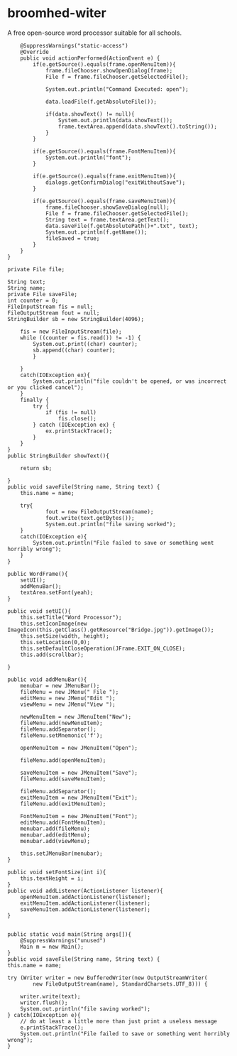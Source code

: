 # broomhed-witer
A free open-source word processor suitable for all schools.
    

        @SuppressWarnings("static-access")
        @Override
        public void actionPerformed(ActionEvent e) {
            if(e.getSource().equals(frame.openMenuItem)){
                frame.fileChooser.showOpenDialog(frame);
                File f = frame.fileChooser.getSelectedFile();

                System.out.println("Command Executed: open");

                data.loadFile(f.getAbsoluteFile());

                if(data.showText() != null){                    
                    System.out.println(data.showText());                
                    frame.textArea.append(data.showText().toString());
                }
            }

            if(e.getSource().equals(frame.FontMenuItem)){
                System.out.println("font");
            }

            if(e.getSource().equals(frame.exitMenuItem)){
                dialogs.getConfirmDialog("exitWithoutSave");
            }

            if(e.getSource().equals(frame.saveMenuItem)){
                frame.fileChooser.showSaveDialog(null);
                File f = frame.fileChooser.getSelectedFile();
                String text = frame.textArea.getText();
                data.saveFile(f.getAbsolutePath()+".txt", text);
                System.out.println(f.getName());
                fileSaved = true;           
            }           
        }       
    }

    private File file;

    String text;
    String name;
    private File saveFile;
    int counter = 0;
    FileInputStream fis = null;
    FileOutputStream fout = null;
    StringBuilder sb = new StringBuilder(4096);

        fis = new FileInputStream(file);
        while ((counter = fis.read()) != -1) {
            System.out.print((char) counter);
            sb.append((char) counter);
            }

        }
        catch(IOException ex){
            System.out.println("file couldn't be opened, or was incorrect or you clicked cancel");
        }
        finally {
            try {
                if (fis != null)
                    fis.close();
            } catch (IOException ex) {
                ex.printStackTrace();
            }
        }
    }
    public StringBuilder showText(){

        return sb;

    }
    public void saveFile(String name, String text) {
        this.name = name;

        try{                
                fout = new FileOutputStream(name);  
                fout.write(text.getBytes());
                System.out.println("file saving worked");           
        }
        catch(IOException e){
            System.out.println("File failed to save or something went horribly wrong");
        }       
    }   

    public WordFrame(){
        setUI();
        addMenuBar();   
        textArea.setFont(yeah);
    }

    public void setUI(){
        this.setTitle("Word Processor");
        this.setIconImage(new ImageIcon(this.getClass().getResource("Bridge.jpg")).getImage());
        this.setSize(width, height);
        this.setLocation(0,0);
        this.setDefaultCloseOperation(JFrame.EXIT_ON_CLOSE);
        this.add(scrollbar);

    }

    public void addMenuBar(){
        menubar = new JMenuBar();
        fileMenu = new JMenu(" File ");
        editMenu = new JMenu("Edit ");
        viewMenu = new JMenu("View ");

        newMenuItem = new JMenuItem("New");
        fileMenu.add(newMenuItem);
        fileMenu.addSeparator();
        fileMenu.setMnemonic('f');

        openMenuItem = new JMenuItem("Open");

        fileMenu.add(openMenuItem);

        saveMenuItem = new JMenuItem("Save");
        fileMenu.add(saveMenuItem);

        fileMenu.addSeparator();
        exitMenuItem = new JMenuItem("Exit");
        fileMenu.add(exitMenuItem);

        FontMenuItem = new JMenuItem("Font");
        editMenu.add(FontMenuItem);
        menubar.add(fileMenu);
        menubar.add(editMenu);
        menubar.add(viewMenu);      

        this.setJMenuBar(menubar);
    }

    public void setFontSize(int i){
        this.textHeight = i;
    }
    public void addListener(ActionListener listener){
        openMenuItem.addActionListener(listener);
        exitMenuItem.addActionListener(listener);
        saveMenuItem.addActionListener(listener);
    }


    public static void main(String args[]){
        @SuppressWarnings("unused")
        Main m = new Main();
    }
    public void saveFile(String name, String text) {
    this.name = name;

    try (Writer writer = new BufferedWriter(new OutputStreamWriter(
            new FileOutputStream(name), StandardCharsets.UTF_8))) {

        writer.write(text);              
        writer.flush();
        System.out.println("file saving worked");           
    } catch(IOException e){
        // do at least a little more than just print a useless message
        e.printStackTrace();
        System.out.println("File failed to save or something went horribly wrong");
    }       
